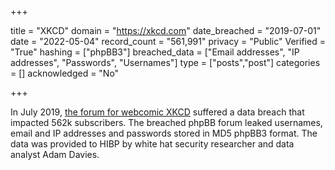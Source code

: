 +++

title = "XKCD"
domain = "https://xkcd.com"
date_breached = "2019-07-01"
date = "2022-05-04"
record_count = "561,991"
privacy = "Public"
Verified = "True"
hashing = ["phpBB3"]
breached_data = ["Email addresses", "IP addresses", "Passwords", "Usernames"]
type = ["posts","post"]
categories = []
acknowledged = "No"


+++


In July 2019, <a href="https://forums.xkcd.com/" target="_blank" rel="noopener">the forum for webcomic XKCD</a> suffered a data breach that impacted 562k subscribers. The breached phpBB forum leaked usernames, email and IP addresses and passwords stored in MD5 phpBB3 format. The data was provided to HIBP by white hat security researcher and data analyst Adam Davies.

